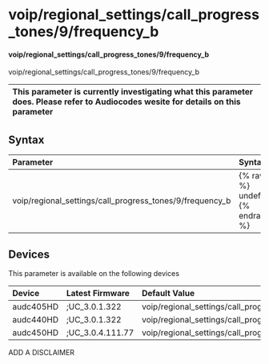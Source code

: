 ﻿---
description: voip/regional_settings/call_progress_tones/9/frequency_b
search: false
---

# voip/regional_settings/call_progress_tones/9/frequency_b

#### voip/regional_settings/call_progress_tones/9/frequency_b

voip/regional_settings/call_progress_tones/9/frequency_b


| This parameter is currently investigating what this parameter does. Please refer to Audiocodes wesite for details on this parameter | 
| :--- |

## Syntax
| Parameter | Syntax |
| :--- | :--- |
|voip/regional_settings/call_progress_tones/9/frequency_b | {% raw %} undefined {% endraw %}|

## Devices
This parameter is available on the following devices

| Device | Latest Firmware | Default Value |
|:---|:---|:---|
| audc405HD | ;UC_3.0.1.322 | voip/regional_settings/call_progress_tones/9/frequency_b=440 
| audc440HD | ;UC_3.0.1.322 | voip/regional_settings/call_progress_tones/9/frequency_b=440 
| audc450HD | ;UC_3.0.4.111.77 | voip/regional_settings/call_progress_tones/9/frequency_b=440 

ADD A DISCLAIMER
